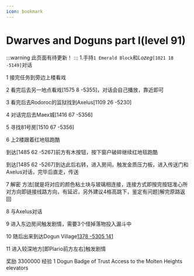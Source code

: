 ```yaml
---
icon: bookmark
---
```


# Dwarves and Doguns part I(level 91)
:::warning 
此页面有待更新！
:::
1.手持`1 Emerald Block`和*Lozeg*`[1021 18 -5149]`对话

1 接完任务到旁边上楼看戏

2 看完后去另一地点看戏[1575 8 -5355]，对话会自己播放，靠近即可

3 看完后去Rodoroc的监狱找到Axelus[1109 26 -5230]

4 对话完后去Maex城[1416 67 -5356]

5 寻找81号房[1510 67 -5356]

6 上2楼跟着红地毯跑酷

到达[1485 62 -5267]前方有木按钮，按下窗户破碎继续红地毯跑酷

到达[1485 62 -5267]到达此后右转，进入房间，触发金质压力板，进入传送门和Axelus对话，完毕后直走，传送

7 解密 方法[就是将对应的颜色粘土块与玻璃相连接，连接方式即按完按钮准心所对方向即链接线路方向，有延迟，另外建议4格高跳下，鉴定有问题]解完原路返回

8 与Axelus对话

9 进入东边房间触发剧情，需要3个怪掉落物投入漏斗中

10 随后出来到达Dogun Village[1378 -5305 141](注意出来后是往上走！！)

11 进入较深地方[即Plario前方左右]触发剧情

奖励
3300000 经验
1 Dogun Badge of Trust
Access to the Molten Heights elevators